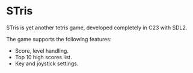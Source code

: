 STris
=====

STris is yet another tetris game, developed completely in C23 with SDL2.

The game supports the following features:

- Score, level handling.
- Top 10 high scores list.
- Key and joystick settings.
